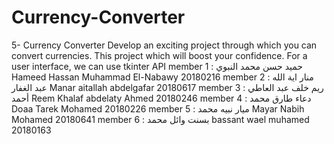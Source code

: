 # Currency-Converter
5- Currency Converter Develop an exciting project through which you can convert currencies. This project which will boost your confidence. For a user interface, we can use tkinter API
member 1 : حميد حسن محمد النبوي
Hameed Hassan Muhammad El-Nabawy
20180216 
member 2 : منار اية الله عبد الغفار
Manar aitallah abdelgafar
20180617
member 3 : ريم خلف عبد العاطي أحمد
Reem Khalaf abdelaty Ahmed
20180246
member 4 : دعاء طارق محمد
Doaa Tarek Mohamed
20180226
member 5 : ميار نبيه محمد
Mayar Nabih Mohamed
20180641
member 6 : بسنت وائل محمد
bassant wael muhamed
20180163
